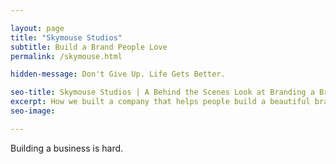 ```yaml
---

layout: page
title: "Skymouse Studios"
subtitle: Build a Brand People Love
permalink: /skymouse.html

hidden-message: Don't Give Up. Life Gets Better.

seo-title: Skymouse Studios | A Behind the Scenes Look at Branding a Brand
excerpt: How we built a company that helps people build a beautiful brand on the web.
seo-image:

---
```


Building a business is hard.